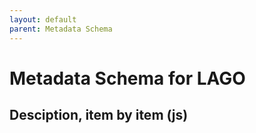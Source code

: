 ```yaml
---
layout: default
parent: Metadata Schema
---
```


# Metadata Schema for LAGO

## Desciption, item by item (js) 

<script src="https://code.jquery.com/jquery-3.2.1.min.js"></script>
<script>
$().ready(function(){
   $.getJSON( "/lagoSchema.jsonld", function( data ) {
         console.log(data);
         $("#text").html(data["@graph"]);
      });
    });
</script>
 
<div id="text"></div>
